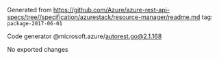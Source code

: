 Generated from https://github.com/Azure/azure-rest-api-specs/tree//specification/azurestack/resource-manager/readme.md tag: `package-2017-06-01`

Code generator @microsoft.azure/autorest.go@2.1.168

No exported changes